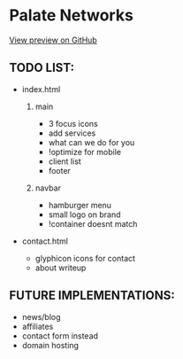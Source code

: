 # Palate Networks
[View preview on GitHub](https://ntamura.github.io/palate/)


## TODO LIST:
  - index.html
    1. main
        * 3 focus icons
        * add services
        * what can we do for you
        * !optimize for mobile
        * client list
        * footer

    2. navbar
        * hamburger menu
        * small logo on brand
        * !container doesnt match

  - contact.html
      * glyphicon icons for contact
      * about writeup



## FUTURE IMPLEMENTATIONS:
  * news/blog
  * affiliates
  * contact form instead
  * domain hosting
